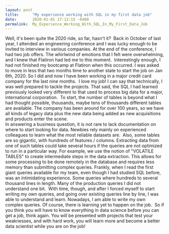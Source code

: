 ```yaml
---
layout: post
title:      "My experience working with SQL in my first data job"
date:       2020-01-01 17:12:15 -0400
permalink:  My_Experience_Working_With_SQL_In_My_First_Data_Job
---
```


Well, it's been quite the 2020 ride, so far, hasn't it?
​
Back in October of last year, I attended an engineering conference and I was lucky enough to be invited to interview in various companies. At the end of the conference, I had two job offers. The whirlwind of emotions that I felt were overwhelming, and I knew that Flatiron had led me to this moment.
​
Interestingly enough, I had not finished my bootcamp at Flatiron when this occurred. I was asked to move in less that two months time to another state to start the job on Jan 6th, 2020. So I did and now I have been working in a major credit card company for the last nine months.
​
I love my job! I can say that technically, I was well prepared to tackle the projects. That said, the SQL I had learned previously looked very different to that used to process big data for a major, international corporation.
​
To start, the number of tables is beyond what I had thought possible, thousands, maybe tens of thousands different tables are available. The company has been around for over 100 years, so we have all kinds of legacy data plus the new data being added as new acquisitions and products enter the scene.  
​
In answering a business question, it is not rare to lack documentation on where to start looking for data. Newbies rely mainly on experienced colleagues to learn what the most reliable datasets are. 
​
Also, some tables are so gigantic, with hundreds of features / columns. Extracting data from one of such tables could take several hours if the queries are not optimized to run in a particular way. For example, we use the notion of "VOLATILE TABLES" to create intermediate steps in the data extraction. This allows for some processing to be done remotely in the database and requires less memory than submitting complex queries.
​
Frankly, when I read the first giant queries available for my team, even though I had studied SQL before, was an intimidating experience. Some queries where hundreds to several thousand lines in length. Many of the production queries I did not understand one bit. 
​
With time, though, and after I forced myself to start writing my own queries, and going over existing queries line by line, I was able to understand and learn. Nowadays, I am able to write my own complex queries. Of course, there is learning yet to happen on the job.
​
So if you think you will have to know everything in data science before you can get a job, think again. You will be presented with projects that test your weaknesses, and with hard work, you will learn more and become a better data scientist while you are on the job!
